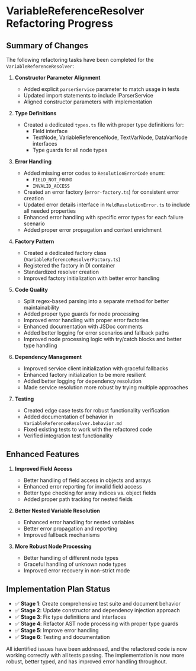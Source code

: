 # VariableReferenceResolver Refactoring Progress

## Summary of Changes

The following refactoring tasks have been completed for the `VariableReferenceResolver`:

1. **Constructor Parameter Alignment**
   - Added explicit `parserService` parameter to match usage in tests
   - Updated import statements to include IParserService
   - Aligned constructor parameters with implementation

2. **Type Definitions**
   - Created a dedicated `types.ts` file with proper type definitions for:
     - Field interface
     - TextNode, VariableReferenceNode, TextVarNode, DataVarNode interfaces
     - Type guards for all node types

3. **Error Handling**
   - Added missing error codes to `ResolutionErrorCode` enum:
     - `FIELD_NOT_FOUND`
     - `INVALID_ACCESS`
   - Created an error factory (`error-factory.ts`) for consistent error creation
   - Updated error details interface in `MeldResolutionError.ts` to include all needed properties
   - Enhanced error handling with specific error types for each failure scenario
   - Added proper error propagation and context enrichment

4. **Factory Pattern**
   - Created a dedicated factory class (`VariableReferenceResolverFactory.ts`)
   - Registered the factory in DI container
   - Standardized resolver creation
   - Improved factory initialization with better error handling

5. **Code Quality**
   - Split regex-based parsing into a separate method for better maintainability
   - Added proper type guards for node processing
   - Improved error handling with proper error factories
   - Enhanced documentation with JSDoc comments
   - Added better logging for error scenarios and fallback paths
   - Improved node processing logic with try/catch blocks and better type handling

6. **Dependency Management**
   - Improved service client initialization with graceful fallbacks
   - Enhanced factory initialization to be more resilient
   - Added better logging for dependency resolution
   - Made service resolution more robust by trying multiple approaches

7. **Testing**
   - Created edge case tests for robust functionality verification
   - Added documentation of behavior in `VariableReferenceResolver.behavior.md`
   - Fixed existing tests to work with the refactored code
   - Verified integration test functionality

## Enhanced Features

1. **Improved Field Access**
   - Better handling of field access in objects and arrays
   - Enhanced error reporting for invalid field access
   - Better type checking for array indices vs. object fields
   - Added proper path tracking for nested fields

2. **Better Nested Variable Resolution**
   - Enhanced error handling for nested variables
   - Better error propagation and reporting
   - Improved fallback mechanisms

3. **More Robust Node Processing**
   - Better handling of different node types
   - Graceful handling of unknown node types
   - Improved error recovery in non-strict mode

## Implementation Plan Status

- ✅ **Stage 1**: Create comprehensive test suite and document behavior
- ✅ **Stage 2**: Update constructor and dependency injection approach
- ✅ **Stage 3**: Fix type definitions and interfaces
- ✅ **Stage 4**: Refactor AST node processing with proper type guards
- ✅ **Stage 5**: Improve error handling
- ✅ **Stage 6**: Testing and documentation

All identified issues have been addressed, and the refactored code is now working correctly with all tests passing. The implementation is now more robust, better typed, and has improved error handling throughout.